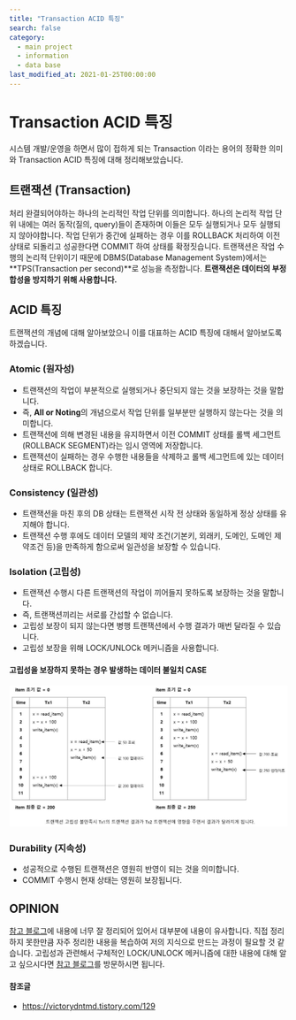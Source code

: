 ```yaml
---
title: "Transaction ACID 특징"
search: false
category: 
  - main project
  - information
  - data base
last_modified_at: 2021-01-25T00:00:00
---
```


# Transaction ACID 특징<br>
 
시스템 개발/운영을 하면서 많이 접하게 되는 Transaction 이라는 용어의 정확한 의미와 Transaction ACID 특징에 대해 정리해보았습니다. 

## 트랜잭션 (Transaction)
처리 완결되어야하는 하나의 논리적인 작업 단위를 의미합니다. 
하나의 논리적 작업 단위 내에는 여러 동작(질의, query)들이 존재하며 이들은 모두 실행되거나 모두 실행되지 않아야합니다. 
작업 단위가 중간에 실패하는 경우 이를 ROLLBACK 처리하여 이전 상태로 되돌리고 성공한다면 COMMIT 하여 상태를 확정짓습니다. 
트랜잭션은 작업 수행의 논리적 단위이기 때문에 DBMS(Database Management System)에서는 **TPS(Transaction per second)**로 성능을 측정합니다. 
**트랜잭션은 데이터의 부정합성을 방지하기 위해 사용합니다.** 

## ACID 특징
트랜잭션의 개념에 대해 알아보았으니 이를 대표하는 ACID 특징에 대해서 알아보도록 하겠습니다. 

### Atomic (원자성)
- 트랜잭션의 작업이 부분적으로 실행되거나 중단되지 않는 것을 보장하는 것을 말합니다.
- 즉, **All or Noting**의 개념으로서 작업 단위를 일부분만 실행하지 않는다는 것을 의미합니다.
- 트랜잭션에 의해 변경된 내용을 유지하면서 이전 COMMIT 상태를 롤백 세그먼트(ROLLBACK SEGMENT)라는 임시 영역에 저장합니다.
- 트랜잭션이 실패하는 경우 수행한 내용들을 삭제하고 롤백 세그먼트에 있는 데이터 상태로 ROLLBACK 합니다. 

### Consistency (일관성)
- 트랜잭션을 마친 후의 DB 상태는 트랜잭션 시작 전 상태와 동일하게 정상 상태를 유지해야 합니다.
- 트랜잭션 수행 후에도 데이터 모델의 제약 조건(기본키, 외래키, 도메인, 도메인 제약조건 등)을 만족하게 함으로써 일관성을 보장할 수 있습니다.

### Isolation (고립성)
- 트랜잭션 수행시 다른 트랜잭션의 작업이 끼어들지 못하도록 보장하는 것을 말합니다.
- 즉, 트랜잭션끼리는 서로를 간섭할 수 없습니다.
- 고립성 보장이 되지 않는다면 병행 트랜잭션에서 수행 결과가 매번 달라질 수 있습니다.
- 고립성 보장을 위해 LOCK/UNLOCk 메커니즘을 사용합니다.

#### 고립성을 보장하지 못하는 경우 발생하는 데이터 불일치 CASE
<p align="center"><img src="/images/transcation-acid-1.JPG"></p>

### Durability (지속성)
- 성공적으로 수행된 트랜잭션은 영원히 반영이 되는 것을 의미합니다.
- COMMIT 수행시 현재 상태는 영원히 보장됩니다.

## OPINION
[참고 블로그][acid-blogLink]에 내용에 너무 잘 정리되어 있어서 대부분에 내용이 유사합니다. 
직접 정리하지 못한만큼 자주 정리한 내용을 복습하여 저의 지식으로 만드는 과정이 필요할 것 같습니다. 
고립성과 관련해서 구체적인 LOCK/UNLOCK 메커니즘에 대한 내용에 대해 알고 싶으시다면 [참고 블로그][acid-blogLink]를 방문하시면 됩니다.  

#### 참조글
- <https://victorydntmd.tistory.com/129>

[acid-blogLink]: https://victorydntmd.tistory.com/129
